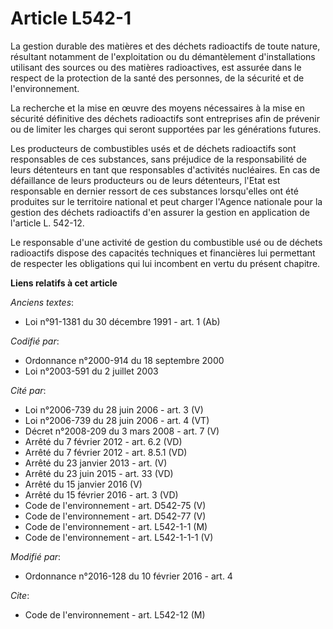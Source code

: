 # Article L542-1

La gestion durable des matières et des déchets radioactifs de toute nature, résultant notamment de l'exploitation ou du
démantèlement d'installations utilisant des sources ou des matières radioactives, est assurée dans le respect de la
protection de la santé des personnes, de la sécurité et de l'environnement. 

La recherche et la mise en œuvre des moyens nécessaires à la mise en sécurité définitive des déchets radioactifs sont
entreprises afin de prévenir ou de limiter les charges qui seront supportées par les générations futures. 

Les producteurs de combustibles usés et de déchets radioactifs sont responsables de ces substances, sans préjudice de la
responsabilité de leurs détenteurs en tant que responsables d'activités nucléaires. En cas de défaillance de leurs
producteurs ou de leurs détenteurs, l'Etat est responsable en dernier ressort de ces substances lorsqu'elles ont été
produites sur le territoire national et peut charger l'Agence nationale pour la gestion des déchets radioactifs d'en assurer
la gestion en application de l'article L. 542-12.

Le responsable d'une activité de gestion du combustible usé ou de déchets radioactifs dispose des capacités techniques et
financières lui permettant de respecter les obligations qui lui incombent en vertu du présent chapitre.

**Liens relatifs à cet article**

_Anciens textes_:

  - Loi n°91-1381 du 30 décembre 1991 - art. 1 (Ab)

_Codifié par_:

  - Ordonnance n°2000-914 du 18 septembre 2000
  - Loi n°2003-591 du 2 juillet 2003

_Cité par_:

  - Loi n°2006-739 du 28 juin 2006 - art. 3 (V)
  - Loi n°2006-739 du 28 juin 2006 - art. 4 (VT)
  - Décret n°2008-209 du 3 mars 2008 - art. 7 (V)
  - Arrêté du 7 février 2012 - art. 6.2 (VD)
  - Arrêté du 7 février 2012 - art. 8.5.1 (VD)
  - Arrêté du 23 janvier 2013 - art. (V)
  - Arrêté du 23 juin 2015 - art. 33 (VD)
  - Arrêté du 15 janvier 2016 (V)
  - Arrêté du 15 février 2016 - art. 3 (VD)
  - Code de l'environnement - art. D542-75 (V)
  - Code de l'environnement - art. D542-77 (V)
  - Code de l'environnement - art. L542-1-1 (M)
  - Code de l'environnement - art. L542-1-1-1 (V)

_Modifié par_:

  - Ordonnance n°2016-128 du 10 février 2016 - art. 4

_Cite_:

  - Code de l'environnement - art. L542-12 (M)
